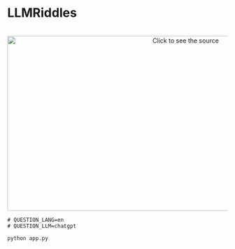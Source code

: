 # LLMRiddles

<div align="center">
	<br>
	<a href="https://github.com/opendilab/LLMRiddles/blob/main/llmriddles/asserts/banner.svg">
		<img src="https://github.com/opendilab/LLMRiddles/blob/main/llmriddles/asserts/banner.svg" width="800" height="400" alt="Click to see the source">
	</a>
	<br>
</div>

```shell
# QUESTION_LANG=en
# QUESTION_LLM=chatgpt

python app.py
```
